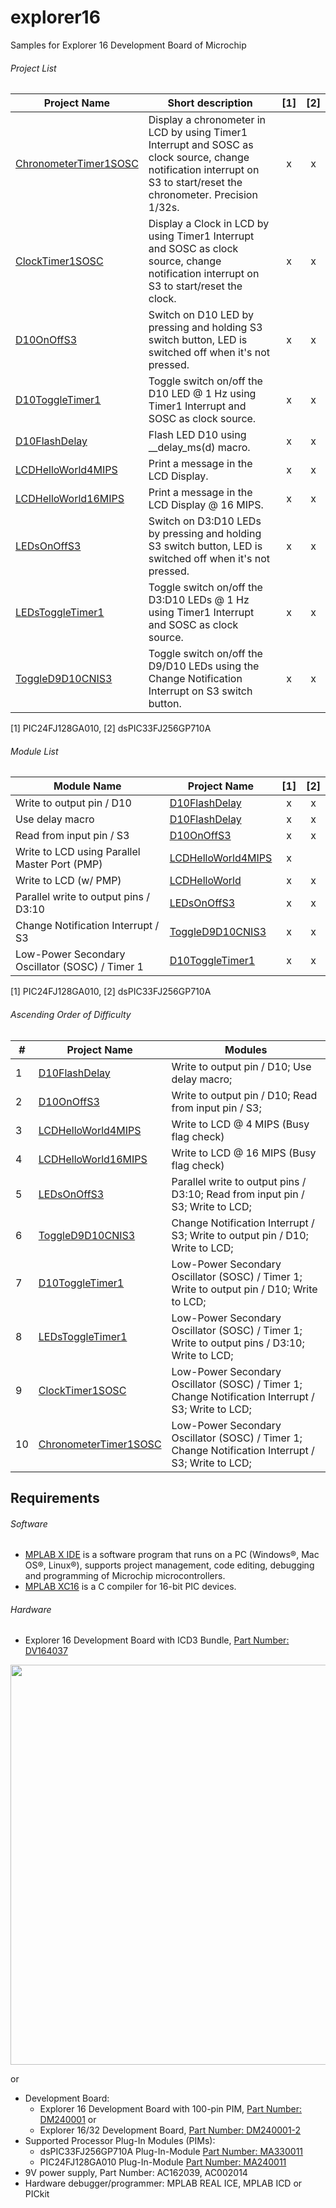 # explorer16
Samples for Explorer 16 Development Board of Microchip

###### Project List
| Project Name     | Short description | [1] | [2] |
| ---------------- | ----------------- | :-: | :-: |
| [ChronometerTimer1SOSC](ChronometerTimer1SOSC/) | Display a chronometer in LCD by using Timer1 Interrupt and SOSC as clock source, change notification interrupt on S3 to start/reset the chronometer. Precision 1/32s. | x | x |
| [ClockTimer1SOSC](ClockTimer1SOSC.X/) | Display a Clock in LCD by using Timer1 Interrupt and SOSC as clock source, change notification interrupt on S3 to start/reset the clock. | x | x |
| [D10OnOffS3](D10OnOffS3.X/) | Switch on D10 LED by pressing and holding S3 switch button, LED is switched off when it's not pressed. | x | x |
| [D10ToggleTimer1](D10ToggleTimer1.X/) | Toggle switch on/off the D10 LED @ 1 Hz using Timer1 Interrupt and SOSC as clock source. | x | x |
| [D10FlashDelay](D10FlashDelay.X/) | Flash LED D10 using __delay_ms(d) macro. | x | x |
| [LCDHelloWorld4MIPS](LCDHelloWorld4MIPS.X/) | Print a message in the LCD Display. | x | x |
| [LCDHelloWorld16MIPS](LCDHelloWorld16MIPS.X/) | Print a message in the LCD Display @ 16 MIPS. | x | x |
| [LEDsOnOffS3](LEDsOnOffS3.X/) | Switch on D3:D10 LEDs by pressing and holding S3 switch button, LED is switched off when it's not pressed. | x | x |
| [LEDsToggleTimer1](LEDsToggleTimer1.X/) | Toggle switch on/off the D3:D10 LEDs @ 1 Hz using Timer1 Interrupt and SOSC as clock source. | x | x |
| [ToggleD9D10CNIS3](ToggleD9D10CNIS3.X/) | Toggle switch on/off the D9/D10 LEDs using the Change Notification Interrupt on S3 switch button. | x | x |

[1] PIC24FJ128GA010, [2] dsPIC33FJ256GP710A

###### Module List

| Module Name      | Project Name | [1] | [2] |
| ---------------- | ------------ | :-: | :-: |
| Write to output pin / D10 | [D10FlashDelay](D10FlashDelay.X/) | x | x |
| Use delay macro | [D10FlashDelay](D10FlashDelay.X/) | x | x |
| Read from input pin / S3 | [D10OnOffS3](D10OnOffS3.X/) | x | x |
| Write to LCD using Parallel Master Port (PMP) | [LCDHelloWorld4MIPS](LCDHelloWorld4MIPS.X/) | x |  |
| Write to LCD (w/ PMP) | [LCDHelloWorld](LCDHelloWorld.X/) | x | x |
| Parallel write to output pins / D3:10 | [LEDsOnOffS3](LEDsOnOffS3.X/) | x | x |
| Change Notification Interrupt / S3 | [ToggleD9D10CNIS3](ToggleD9D10CNIS3.X/) | x | x |
| Low-Power Secondary Oscillator (SOSC) / Timer 1 | [D10ToggleTimer1](D10ToggleTimer1.X/) | x | x |

[1] PIC24FJ128GA010, [2] dsPIC33FJ256GP710A

###### Ascending Order of Difficulty
| # | Project Name     | Modules       |
| - | ---------------- | ------------- |
| 1 | [D10FlashDelay](D10FlashDelay.X/) | Write to output pin / D10; Use delay macro; |
| 2 | [D10OnOffS3](D10OnOffS3.X/) | Write to output pin / D10; Read from input pin / S3; |
| 3 | [LCDHelloWorld4MIPS](LCDHelloWorld4MIPS.X/) | Write to LCD @ 4 MIPS (Busy flag check) |
| 4 | [LCDHelloWorld16MIPS](LCDHelloWorld16MIPS.X/) | Write to LCD @ 16 MIPS (Busy flag check) |
| 5 | [LEDsOnOffS3](LEDsOnOffS3.X/) | Parallel write to output pins / D3:10; Read from input pin / S3; Write to LCD; |
| 6 | [ToggleD9D10CNIS3](ToggleD9D10CNIS3.X/) | Change Notification Interrupt / S3; Write to output pin / D10; Write to LCD; |
| 7 | [D10ToggleTimer1](D10ToggleTimer1.X/) | Low-Power Secondary Oscillator (SOSC) / Timer 1; Write to output pin / D10; Write to LCD; |
| 8 | [LEDsToggleTimer1](LEDsToggleTimer1.X/) | Low-Power Secondary Oscillator (SOSC) / Timer 1; Write to output pins / D3:10; Write to LCD; |
| 9 | [ClockTimer1SOSC](ClockTimer1SOSC.X/) | Low-Power Secondary Oscillator (SOSC) / Timer 1; Change Notification Interrupt / S3; Write to LCD; |
| 10 | [ChronometerTimer1SOSC](ChronometerTimer1SOSC/) | Low-Power Secondary Oscillator (SOSC) / Timer 1; Change Notification Interrupt / S3; Write to LCD; |

## Requirements

###### Software
- [MPLAB X IDE](http://www.microchip.com/mplab/mplab-x-ide) is a software program that runs on a PC (Windows®, Mac OS®, Linux®), supports project management, code editing, debugging and programming of Microchip microcontrollers.
- [MPLAB XC16](http://www.microchip.com/mplab/compilers) is a C compiler for 16-bit PIC devices.

###### Hardware
- Explorer 16 Development Board with ICD3 Bundle, [Part Number: DV164037](http://www.microchip.com/developmenttools/ProductDetails.aspx?PartNO=DV164037)

<img src="http://www.microchip.com/_ImagedCopy/DV164037.jpg" width="640">

or

- Development Board:
    - Explorer 16 Development Board with 100-pin PIM, [Part Number: DM240001](http://www.microchip.com/Developmenttools/ProductDetails.aspx?PartNO=DM240001) or
    - Explorer 16/32 Development Board, [Part Number: DM240001-2](http://www.microchip.com/DevelopmentTools/ProductDetails.aspx?PartNO=DM240001-2)
- Supported Processor Plug-In Modules (PIMs):
    - dsPIC33FJ256GP710A Plug-In-Module [Part Number: MA330011](http://www.microchip.com/DevelopmentTools/ProductDetails.aspx?PartNO=MA330011)
    - PIC24FJ128GA010 Plug-In-Module [Part Number: MA240011](http://www.microchip.com/DevelopmentTools/ProductDetails.aspx?PartNO=MA240011)
- 9V power supply, Part Number: AC162039, AC002014
- Hardware debugger/programmer: MPLAB REAL ICE, MPLAB ICD or PICkit
